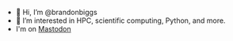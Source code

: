 - 👋 Hi, I’m @brandonbiggs
- 👀 I’m interested in HPC, scientific computing, Python, and more.
- I'm on <a rel="me" href="https://mast.hpc.social/@brandon">Mastodon</a>


<!---
brandonbiggs/brandonbiggs is a ✨ special ✨ repository because its `README.md` (this file) appears on your GitHub profile.
You can click the Preview link to take a look at your changes.
--->
